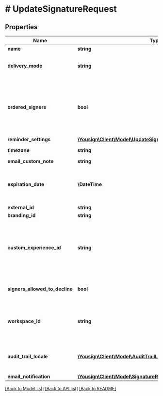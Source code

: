 # # UpdateSignatureRequest

## Properties

Name | Type | Description | Notes
------------ | ------------- | ------------- | -------------
**name** | **string** |  | [optional]
**delivery_mode** | **string** | Delivery mode to notify signers. | [optional]
**ordered_signers** | **bool** | Enable an ordered workflow, each signer will be requested to sign in a sequential order | [optional]
**reminder_settings** | [**\Yousign\Client\Model\UpdateSignatureRequestReminderSettings**](UpdateSignatureRequestReminderSettings.md) |  | [optional]
**timezone** | **string** | tz database format | [optional]
**email_custom_note** | **string** |  | [optional]
**expiration_date** | **\DateTime** | Due date of the signature request (yyyy-mm-dd). | [optional]
**external_id** | **string** |  | [optional]
**branding_id** | **string** |  | [optional]
**custom_experience_id** | **string** | Use a specific Custom Experience to customize the signature experience. | [optional]
**signers_allowed_to_decline** | **bool** | Allowing signers to decline to sign. | [optional] [default to false]
**workspace_id** | **string** | Transfer the Signature Request into a given Workspace. | [optional]
**audit_trail_locale** | [**\Yousign\Client\Model\AuditTrailLocale**](AuditTrailLocale.md) | Define the locale for the generated audit trail. | [optional]
**email_notification** | [**\Yousign\Client\Model\SignatureRequestEmailNotification**](SignatureRequestEmailNotification.md) |  | [optional]

[[Back to Model list]](../../README.md#models) [[Back to API list]](../../README.md#endpoints) [[Back to README]](../../README.md)

